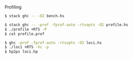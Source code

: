 Profiling

```bash
$ stack ghc -- -O2 bench.hs
```

```bash
$ stack ghc -- -prof -fprof-auto -rtsopts -O2 profile.hs
$ ./profile +RTS -P
$ cat profile.prof
```

```bash
$ ghc -prof -fprof-auto -rtsopts -O2 loci.hs
$ ./loci +RTS -hc -p
$ hp2ps loci.hp
```

